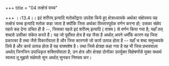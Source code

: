 +++
title = "04 तत्क्षेत्रं यच्च"

+++
।।13.4।। इदं शरीरम् इत्यादि श्लोकोंद्वारा उपदेश किये हुए क्षेत्राध्यायके
अर्थका संक्षेपरूप यह तत्क्षेत्रं यच्च इत्यादि श्लोक कहा जाता है क्योंकि
जिस अर्थका विस्तारपूर्वक वर्णन करना हो; उसका संक्षेप पहले कह देना उचित
ही है --, जिसका पहले इदं शरीरम् इत्यादि ( वाक्य ) से वर्णन किया गया है;
यहाँ तत् शब्दसे उसीका संकेत करते हैं। यह जो पूर्वोवत क्षेत्र है वह जैसा
है अर्थात् अपने धर्मोंके कारण वह जिस प्रकारका है तथा जैसे विकारोंवाला है
और जिस कारणसे जो कार्य उत्पन्न होता है -- यहाँ च शब्द समुच्चयके लिये है
और कार्य उत्पन्न होता है यह वाक्यशेष है। तथा जिसे क्षेत्रज्ञ कहा गया है
वह भी जिस प्रभाववाला अर्थात् जिनजिन उपाधिकृत शक्तियोंवाला है; उन क्षेत्र
और क्षेत्रज्ञ दोनोंका उपर्युक्त विक्षेषणोंसे युक्त यथार्थ स्वरूप तू
मुझसे संक्षेपसे सुन अर्थात् सुनकर निश्चय कर।
